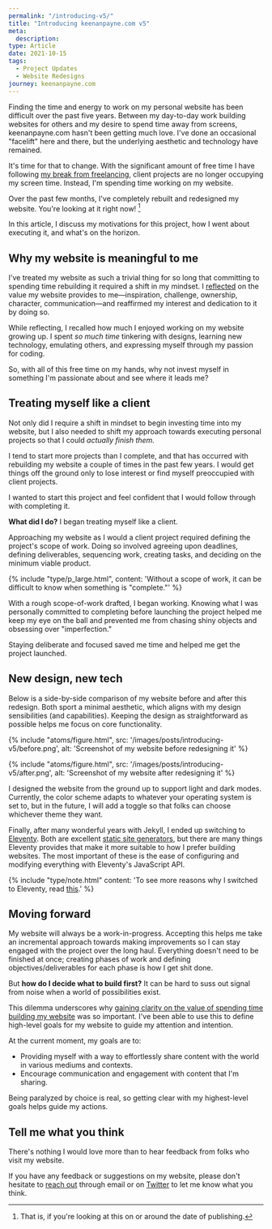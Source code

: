 ```yaml
---
permalink: "/introducing-v5/"
title: "Introducing keenanpayne.com v5"
meta:
  description:
type: Article
date: 2021-10-15
tags:
  - Project Updates
  - Website Redesigns
journey: keenanpayne.com
---
```


Finding the time and energy to work on my personal website has been difficult over the past five years. Between my day-to-day work building websites for others and my desire to spend time away from screens, keenanpayne.com hasn't been getting much love. I've done an occasional "facelift" here and there, but the underlying aesthetic and technology have remained.

It's time for that to change. With the significant amount of free time I have following [my break from freelancing](/goodbye-freelancing/), client projects are no longer occupying my screen time. Instead, I'm spending time working on my website.

Over the past few months, I've completely rebuilt and redesigned my website. You're looking at it right now! [^1]

[^1]: That is, if you're looking at this on or around the date of publishing.

In this article, I discuss my motivations for this project, how I went about executing it, and what's on the horizon.

## Why my website is meaningful to me

I've treated my website as such a trivial thing for so long that committing to spending time rebuilding it required a shift in my mindset. I [reflected](/improve-work-well-being-deliberate-reflection/) on the value my website provides to me—inspiration, challenge, ownership, character, communication—and reaffirmed my interest and dedication to it by doing so.

While reflecting, I recalled how much I enjoyed working on my website growing up. I spent _so much time_ tinkering with designs, learning new technology, emulating others, and expressing myself through my passion for coding.

So, with all of this free time on my hands, why not invest myself in something I'm passionate about and see where it leads me?

## Treating myself like a client

Not only did I require a shift in mindset to begin investing time into my website, but I also needed to shift my approach towards executing personal projects so that I could _actually finish them._

I tend to start more projects than I complete, and that has occurred with rebuilding my website a couple of times in the past few years. I would get things off the ground only to lose interest or find myself preoccupied with client projects.

I wanted to start this project and feel confident that I would follow through with completing it.

**What did I do?** I began treating myself like a client.

Approaching my website as I would a client project required defining the project's scope of work. Doing so involved agreeing upon deadlines, defining deliverables, sequencing work, creating tasks, and deciding on the minimum viable product.

{% include "type/p_large.html", content: 'Without a scope of work, it can be difficult to know when something is "complete."' %}

With a rough scope-of-work drafted, I began working. Knowing what I was personally committed to completing before launching the project helped me keep my eye on the ball and prevented me from chasing shiny objects and obsessing over "imperfection."

Staying deliberate and focused saved me time and helped me get the project launched.

## New design, new tech

Below is a side-by-side comparison of my website before and after this redesign. Both sport a minimal aesthetic, which aligns with my design sensibilities (and capabilities). Keeping the design as straightforward as possible helps me focus on core functionality.

<div class="sideBySide _pull-outside">
  {% include "atoms/figure.html", src: '/images/posts/introducing-v5/before.png', alt: 'Screenshot of my website before redesigning it' %}

{% include "atoms/figure.html", src: '/images/posts/introducing-v5/after.png', alt: 'Screenshot of my website after redesigning it' %}

</div>

I designed the website from the ground up to support light and dark modes. Currently, the color scheme adapts to whatever your operating system is set to, but in the future, I will add a toggle so that folks can choose whichever theme they want.

Finally, after many wonderful years with Jekyll, I ended up switching to [Eleventy](/tags/eleventy). Both are excellent [static site generators](/tags/static-site-generators/), but there are many things Eleventy provides that make it more suitable to how I prefer building websites. The most important of these is the ease of configuring and modifying everything with Eleventy's JavaScript API.

{% include "type/note.html" content: 'To see more reasons why I switched to Eleventy, read <a href="/11ty-eleventy-introduction/">this</a>.' %}

## Moving forward

My website will always be a work-in-progress. Accepting this helps me take an incremental approach towards making improvements so I can stay engaged with the project over the long haul. Everything doesn't need to be finished at once; creating phases of work and defining objectives/deliverables for each phase is how I get shit done.

But **how do I decide what to build first?** It can be hard to suss out signal from noise when a world of possibilities exist.

This dilemma underscores why [gaining clarity on the value of spending time building my website](#treating-myself-like-a-client) was so important. I've been able to use this to define high-level goals for my website to guide my attention and intention.

At the current moment, my goals are to:

- Providing myself with a way to effortlessly share content with the world in various mediums and contexts.
- Encourage communication and engagement with content that I'm sharing.

Being paralyzed by choice is real, so getting clear with my highest-level goals helps guide my actions.

## Tell me what you think

There's nothing I would love more than to hear feedback from folks who visit my website.

If you have any feedback or suggestions on my website, please don't hesitate to [reach out](/contact/) through email or on [Twitter](https://twitter.com/KeenanPayne_) to let me know what you think.
